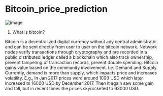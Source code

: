# Bitcoin_price_prediction
![image](https://user-images.githubusercontent.com/84913669/152358279-078691e7-ac97-495f-943d-1ff68a0e1eae.png)
1. What is bitcoin?

Bitcoin is a decentralized digital currency without any central administrator and can be sent directly from user to user on the bitcoin network. Network nodes verify transactions through cryptography and are recorded in a public distributed ledger called a blockchain which also track ownership, prevent tampering of transaction records, prevent double spending.
Bitcoin gains value based on the community involvement. i.e. Demand and Supply. Currently, demand is more than supply, which impacts price and increases volatility. E.g., In Jan 2017 prices were around 1000 USD which later increased to 16000 USD by December 2017. Then it again saw some gain and fall, but in recent times the prices skyrocketed to 63000 USD.
